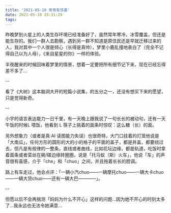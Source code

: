 ```yaml
---
title: '2021-05-10 常常有惊喜'
date: 2021-05-10 15:31:29
tags:
---
```


昨晚梦到火星上的人类生存环境已经准备好了，虽然常年寒冷，冰雪覆盖，但还是能生存的。我们一群人去勘察，遇到另一群不知道是原住民还是早就迁移过来的人，我对其中一个人很是倾心（长得是真帅），梦里小鹿乱撞地表白了（完全不记得自己以为人母），《来自星星的你》一样的体验。

半夜醒来的时候回味着梦里的情景，想着一定要把所有细节记下来，现在已经忘得差不多了...

--

看了《大树》这本脑洞大开的短篇小说集，的五分之一，还没有想买下来的愿望，只是觉得新奇。

--

小宇的语言表达能力一日千里，有一天晚上跟我说了一句长长的被动句，还有一天午饭的时候L 喂饭，他看到 L 筷子上挑着的面条时惊叹：这么糖（长）的面。

另外想象力（或者是真·AI 读图能力失误）也很奇特，大门口挂着的灯笼他说是「大南瓜」，任何方形的圆形的大的小的格子的平面的盖子，都是井盖，都要绕过去，但凡是有规律的一整条，直线或者曲线，比如花坛边缘，都是轨道，吃饭时拿着面条或者菜丝在碗/碟边缘转圈圈，说是「托马蚁（斯）火车」，他说「车」的声音很有喜感，介于「che」和「chuo」之间，并且拖着长长的腔调。

路上有车走过，他会点评：「一辆小汽chuo——一辆摩托chuo——一辆大卡chuo——一辆大货chuo——还有一辆大巴————」。

--

但愿以后不会再揣测「妈妈为什么不开心」这样的问题...因为她不开心的时刻太多了...我永远也无法令她满意...


